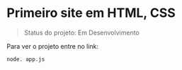 # Primeiro site em HTML, CSS

> Status do projeto: Em Desenvolvimento

Para ver o projeto entre no link:

```
node. app.js
```